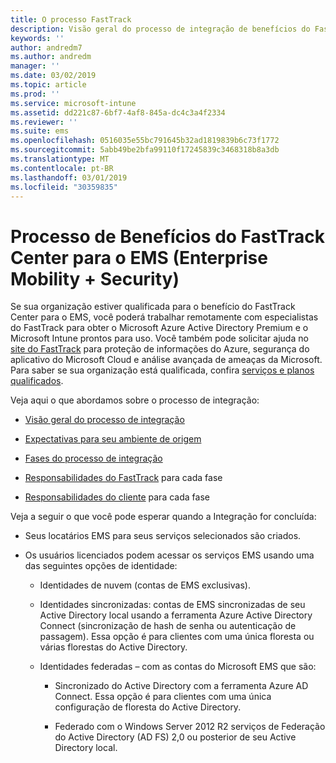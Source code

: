 ```yaml
---
title: O processo FastTrack
description: Visão geral do processo de integração de benefícios do FastTrack Center
keywords: ''
author: andredm7
ms.author: andredm
manager: ''
ms.date: 03/02/2019
ms.topic: article
ms.prod: ''
ms.service: microsoft-intune
ms.assetid: dd221c87-6bf7-4af8-845a-dc4c3a4f2334
ms.reviewer: ''
ms.suite: ems
ms.openlocfilehash: 0516035e55bc791645b32ad1819839b6c73f1772
ms.sourcegitcommit: 5abb49be2bfa99110f17245839c3468318b8a3db
ms.translationtype: MT
ms.contentlocale: pt-BR
ms.lasthandoff: 03/01/2019
ms.locfileid: "30359835"
---
```

# <a name="fasttrack-center-benefit-process-for-enterprise-mobility--security-ems"></a>Processo de Benefícios do FastTrack Center para o EMS (Enterprise Mobility + Security)
Se sua organização estiver qualificada para o benefício do FastTrack Center para o EMS, você poderá trabalhar remotamente com especialistas do FastTrack para obter o Microsoft Azure Active Directory Premium e o Microsoft Intune prontos para uso. Você também pode solicitar ajuda no [site do FastTrack](https://www.microsoft.com/fasttrack/microsoft-365/ems) para proteção de informações do Azure, segurança do aplicativo do Microsoft Cloud e análise avançada de ameaças da Microsoft. Para saber se sua organização está qualificada, confira [serviços e planos qualificados](M365-eligible-services-and-plans.md).


Veja aqui o que abordamos sobre o processo de integração:

-   [Visão geral do processo de integração](EMS-fasttrack-benefit-overview.md)

-   [Expectativas para seu ambiente de origem](EMS-source-environment-expectations.md)

-   [Fases do processo de integração](EMS-onboarding-phases.md)

-   [Responsabilidades do FastTrack](EMS-fasttrack-responsibilities.md) para cada fase

-   [Responsabilidades do cliente](EMS-your-responsibilities.md) para cada fase

Veja a seguir o que você pode esperar quando a Integração for concluída:

-   Seus locatários EMS para seus serviços selecionados são criados.

-   Os usuários licenciados podem acessar os serviços EMS usando uma das seguintes opções de identidade:

    -   Identidades de nuvem (contas de EMS exclusivas).

    -   Identidades sincronizadas: contas de EMS sincronizadas de seu Active Directory local usando a ferramenta Azure Active Directory Connect (sincronização de hash de senha ou autenticação de passagem). Essa opção é para clientes com uma única floresta ou várias florestas do Active Directory.

    -   Identidades federadas – com as contas do Microsoft EMS que são:

        -   Sincronizado do Active Directory com a ferramenta Azure AD Connect. Essa opção é para clientes com uma única configuração de floresta do Active Directory.

        -   Federado com o Windows Server 2012 R2 serviços de Federação do Active Directory (AD FS) 2,0 ou posterior de seu Active Directory local.
